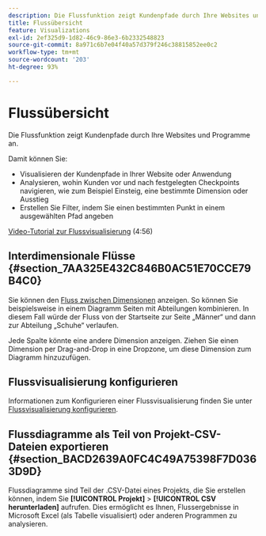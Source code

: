 ```yaml
---
description: Die Flussfunktion zeigt Kundenpfade durch Ihre Websites und Programme an.
title: Flussübersicht
feature: Visualizations
exl-id: 2ef325d9-1d82-46c9-86e3-6b2332548823
source-git-commit: 8a971c6b7e04f40a57d379f246c38815852ee0c2
workflow-type: tm+mt
source-wordcount: '203'
ht-degree: 93%

---
```


# Flussübersicht

Die Flussfunktion zeigt Kundenpfade durch Ihre Websites und Programme an.

Damit können Sie:

* Visualisieren der Kundenpfade in Ihrer Website oder Anwendung
* Analysieren, wohin Kunden vor und nach festgelegten Checkpoints navigieren, wie zum Beispiel Einsteig, eine bestimmte Dimension oder Ausstieg
* Erstellen Sie Filter, indem Sie einen bestimmten Punkt in einem ausgewählten Pfad angeben

[Video-Tutorial zur Flussvisualisierung](https://experienceleague.adobe.com/docs/analytics-learn/tutorials/analysis-workspace/analyzing-customer-journeys/flow-visualization.html?lang=de) (4:56)

## Interdimensionale Flüsse {#section_7AA325E432C846B0AC51E70CCE79B4C0}

Sie können den [Fluss zwischen Dimensionen](/help/analysis-workspace/visualizations/c-flow/multi-dimensional-flow.md) anzeigen. So können Sie beispielsweise in einem Diagramm Seiten mit Abteilungen kombinieren. In diesem Fall würde der Fluss von der Startseite zur Seite „Männer“ und dann zur Abteilung „Schuhe“ verlaufen.

Jede Spalte könnte eine andere Dimension anzeigen. Ziehen Sie einen Dimension per Drag-and-Drop in eine Dropzone, um diese Dimension zum Diagramm hinzuzufügen.

## Flussvisualisierung konfigurieren

Informationen zum Konfigurieren einer Flussvisualisierung finden Sie unter [Flussvisualisierung konfigurieren](/help/analysis-workspace/visualizations/c-flow/create-flow.md).

## Flussdiagramme als Teil von Projekt-CSV-Dateien exportieren {#section_BACD2639A0FC4C49A75398F7D0363D9D}

Flussdiagramme sind Teil der .CSV-Datei eines Projekts, die Sie erstellen können, indem Sie **[!UICONTROL Projekt]** > **[!UICONTROL CSV herunterladen]** aufrufen. Dies ermöglicht es Ihnen, Flussergebnisse in Microsoft Excel (als Tabelle visualisiert) oder anderen Programmen zu analysieren.
